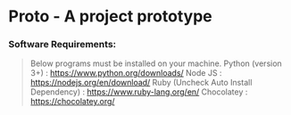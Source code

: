 # Proto - A project prototype

### Software Requirements:
> Below programs must be installed on your machine.
	Python (version 3+) : https://www.python.org/downloads/
	Node JS : https://nodejs.org/en/download/
	Ruby (Uncheck Auto Install Dependency) : https://www.ruby-lang.org/en/
	Chocolatey : https://chocolatey.org/


